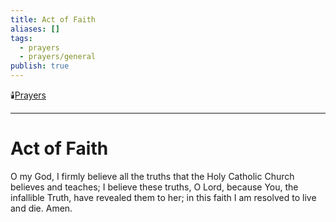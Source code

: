 ```yaml
---
title: Act of Faith
aliases: []
tags:
  - prayers
  - prayers/general
publish: true
---
```


🕯️[Prayers](pages/prayers.md)

---

# Act of Faith

O my God, I firmly believe all the truths that the Holy Catholic Church believes and teaches; I believe these truths, O Lord, because You, the infallible Truth, have revealed them to her; in this faith I am resolved to live and die. Amen.
